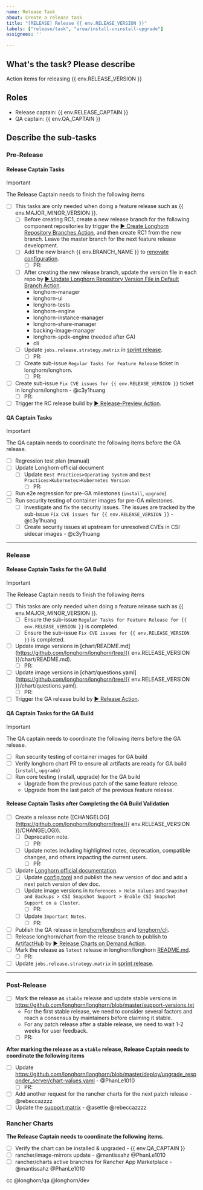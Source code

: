 ```yaml
---
name: Release Task
about: Create a release task
title: "[RELEASE] Release {{ env.RELEASE_VERSION }}"
labels: ["release/task", "area/install-uninstall-upgrade"]
assignees: ''

---
```


## What's the task? Please describe

Action items for releasing {{ env.RELEASE_VERSION }}

## Roles

- Release captain: {{ env.RELEASE_CAPTAIN }} <!--responsible for RD efforts of release development and coordinating with QA captain-->
- QA captain: {{ env.QA_CAPTAIN }} <!--responsible for coordinating QA efforts of release testing tasks-->

## Describe the sub-tasks

### Pre-Release

#### Release Captain Tasks

> [!IMPORTANT]
> The Release Captain needs to finish the following items

- [ ] This tasks are only needed when doing a feature release such as {{ env.MAJOR_MINOR_VERSION }}.
  - [ ] Before creating RC1, create a new release branch for the following component repositories by trigger the [▶️ Create Longhorn Repository Branches Action](https://github.com/longhorn/release/actions/workflows/create-repo-branches.yml), and then create RC1 from the new branch. Leave the master branch for the next feature release development.
  - [ ] Add the new branch {{ env.BRANCH_NAME }} to [renovate configuration](https://github.com/longhorn/release/blob/main/renovate-default.json).
    - [ ] PR: <!--URL of the pull request-->
  - [ ] After creating the new release branch, update the version file in each repo by [▶️ Update Longhorn Repository Version File in Default Branch Action](https://github.com/longhorn/release/actions/workflows/update-repo-version-file.yml).
    - longhorn-manager
    - longhorn-ui
    - longhorn-tests
    - longhorn-engine
    - longhorn-instance-manager
    - longhorn-share-manager
    - backing-image-manager
    - longhorn-spdk-engine (needed after GA)
    - cli
  - [ ] Update `jobs.release.strategy.matrix` in [sprint release](https://github.com/longhorn/release/blob/main/.github/workflows/release-sprint.yml).
    - [ ] PR: <!--URL of the pull request-->
  - [ ] Create sub-issue `Regular Tasks for Feature Release` ticket in longhorn/longhorn.
    - [ ] PR: <!--URL of the pull request-->
- [ ] Create sub-issue `Fix CVE issues for {{ env.RELEASE_VERSION }}` ticket in longhorn/longhorn - @c3y1huang
  - [ ] PR: <!--URL of the pull request-->
- [ ] Trigger the RC release build by [▶️ Release-Preview Action](https://github.com/longhorn/release/actions/workflows/release-preview.yml).

#### QA Captain Tasks

> [!IMPORTANT]  
> The QA captain needs to coordinate the following items before the GA release.

- [ ] Regression test plan (manual)
- [ ] Update Longhorn official document
  - [ ] Update `Best Practices>Operating System` and `Best Practices>Kubernetes>Kubernetes Version`
    - [ ] PR: <!--URL of the pull request-->
- [ ] Run e2e regression for pre-GA milestones (`install`, `upgrade`)
- [ ] Run security testing of container images for pre-GA milestones.
  - [ ] Investigate and fix the security issues. The issues are tracked by the sub-issue `Fix CVE issues for {{ env.RELEASE_VERSION }}` - @c3y1huang
  - [ ] Create security issues at upstream for unresolved CVEs in CSI sidecar images - @c3y1huang

---

### Release

#### Release Captain Tasks for the GA Build

> [!IMPORTANT]
> The Release Captain needs to finish the following items

- [ ] This tasks are only needed when doing a feature release such as {{ env.MAJOR_MINOR_VERSION }}.
  - [ ] Ensure the sub-issue `Regular Tasks for Feature Release for {{ env.RELEASE_VERSION }}` is completed.
  - [ ] Ensure the sub-issue `Fix CVE issues for {{ env.RELEASE_VERSION }}` is completed.
- [ ] Update image versions in [chart/README.md](https://github.com/longhorn/longhorn/tree/{{ env.RELEASE_VERSION }}/chart/README.md).
  - [ ] PR: <!--URL of the pull request-->
- [ ] Update image versions in [chart/questions.yaml](https://github.com/longhorn/longhorn/tree/{{ env.RELEASE_VERSION }}/chart/questions.yaml).
  - [ ] PR: <!--URL of the pull request-->
- [ ] Trigger the GA release build by [▶️ Release Action](https://github.com/longhorn/release/actions/workflows/release.yml).

#### QA Captain Tasks for the GA Build

> [!IMPORTANT]  
> The QA captain needs to coordinate the following items before the GA release.

- [ ] Run security testing of container images for GA build
- [ ] Verify longhorn chart PR to ensure all artifacts are ready for GA build (`install`, `upgrade`)
- [ ] Run core testing (install, upgrade) for the GA build
  - Upgrade from the previous patch of the same feature release.
  - Upgrade from the last patch of the previous feature release.

#### Release Captain Tasks after Completing the GA Build Validation

- [ ] Create a release note ([CHANGELOG](https://github.com/longhorn/longhorn/tree/{{ env.RELEASE_VERSION }}/CHANGELOG)).
  - [ ] Deprecation note.
    - [ ] PR: <!--URL of the pull request-->
  - [ ] Update notes including highlighted notes, deprecation, compatible changes, and others impacting the current users.
    - [ ] PR: <!--URL of the pull request-->
- [ ] Update [Longhorn official documentation](https://github.com/longhorn/website).
  - [ ] Update [config.toml](https://github.com/longhorn/website/blob/master/config.toml) and publish the new version of doc and add a next patch version of dev doc.
  - [ ] Update image versions in `References > Helm Values` and `Snapshot and Backups > CSI Snapshot Support > Enable CSI Snapshot Support on a Cluster`.
    - [ ] PR: <!--URL of the pull request-->
  - [ ] Update `Important Notes`.
    - [ ] PR: <!--URL of the pull request-->
- [ ] Publish the GA release in [longhorn/longhorn](https://github.com/longhorn/longhorn) and [longhorn/cli](https://github.com/longhorn/cli).
- [ ] Release longhorn/chart from the release branch to publish to [ArtifactHub](https://artifacthub.io/packages/helm/longhorn/longhorn) by [▶️ Release Charts on Demand Action](https://github.com/longhorn/charts/actions/workflows/release-ondemand.yml).
  <!-- Set "Use workflow from" to "master" and "Release branch" to "v<x.y>.x" -->
- [ ] Mark the release as `latest` release in longhorn/longhorn [README.md](https://github.com/longhorn/longhorn).
  - [ ] PR: <!--URL of the pull request-->
- [ ] Update `jobs.release.strategy.matrix` in [sprint release](https://github.com/longhorn/release/blob/main/.github/workflows/release-sprint.yml).

---

### Post-Release

- [ ] Mark the release as `stable` release and update stable versions in https://github.com/longhorn/longhorn/blob/master/support-versions.txt
  - For the first stable release, we need to consider several factors and reach a consensus by maintainers before claiming it stable.
  - For any patch release after a stable release, we need to wait 1-2 weeks for user feedback.
  - [ ] PR: <!--URL of the pull request-->

**After marking the release as a `stable` release, Release Captain needs to coordinate the following items**

- [ ] Update https://github.com/longhorn/longhorn/blob/master/deploy/upgrade_responder_server/chart-values.yaml - @PhanLe1010
  - [ ] PR: <!--URL of the pull request-->
- [ ] Add another request for the rancher charts for the next patch release - @rebeccazzzz  
- [ ] Update the [support matrix](https://www.suse.com/suse-longhorn/support-matrix/all-supported-versions/) - @asettle @rebeccazzzz

### Rancher Charts

**The Release Captain needs to coordinate the following items.**

- [ ] Verify the chart can be installed & upgraded - {{ env.QA_CAPTAIN }}
- [ ] rancher/image-mirrors update - @mantissahz @PhanLe1010
- [ ] rancher/charts active branches for Rancher App Marketplace - @mantissahz @PhanLe1010

cc @longhorn/qa @longhorn/dev
